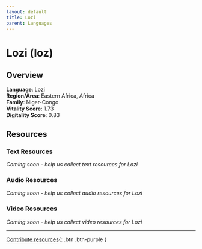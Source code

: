 ```yaml
---
layout: default
title: Lozi
parent: Languages
---
```


# Lozi (loz)

## Overview

**Language**: Lozi  
**Region/Area**: Eastern Africa, Africa  
**Family**: Niger-Congo  
**Vitality Score**: 1.73  
**Digitality Score**: 0.83  

## Resources

### Text Resources
*Coming soon - help us collect text resources for Lozi*

### Audio Resources
*Coming soon - help us collect audio resources for Lozi*

### Video Resources
*Coming soon - help us collect video resources for Lozi*

---

[Contribute resources](https://fairtrain.github.io/){: .btn .btn-purple }
